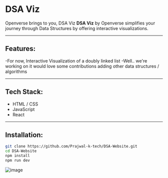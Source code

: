 # DSA Viz

Openverse brings to you, DSA Viz 
**DSA Viz** by Openverse simplifies your journey through Data Structures by offering interactive visualizations.

---

## Features:
-For now, Interactive Visualization of a doubly linked list 
-Well.. we're working on it would love some contributions adding other data structures / algorithms

---
## Tech Stack:
- HTML / CSS
- JavaScript
- React

---
## Installation:

```bash
git clone https://github.com/Prajwal-k-tech/DSA-Website.git
cd DSA-Website
npm install
npm run dev
```

![image](https://github.com/user-attachments/assets/eb66b172-0aab-45a7-82c4-d6f62b2da1ce)
